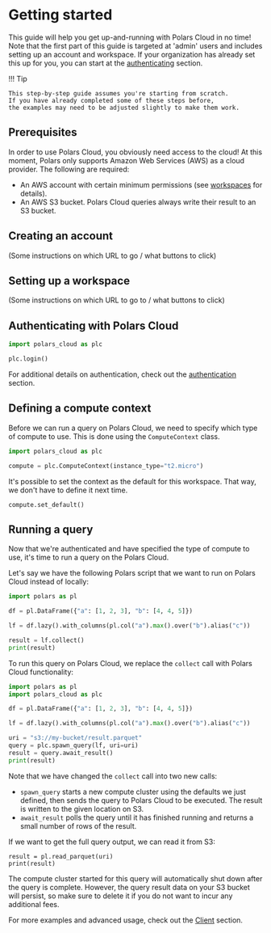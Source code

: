 # Getting started

This guide will help you get up-and-running with Polars Cloud in no time! Note that the first part
of this guide is targeted at 'admin' users and includes setting up an account and workspace. If your
organization has already set this up for you, you can start at the
[authenticating](#authenticating-with-polars-cloud) section.

!!! Tip

    This step-by-step guide assumes you're starting from scratch.
    If you have already completed some of these steps before,
    the examples may need to be adjusted slightly to make them work.

## Prerequisites

In order to use Polars Cloud, you obviously need access to the cloud! At this moment, Polars only
supports Amazon Web Services (AWS) as a cloud provider. The following are required:

- An AWS account with certain minimum permissions (see [workspaces](./workspaces.md) for details).
- An AWS S3 bucket. Polars Cloud queries always write their result to an S3 bucket.

## Creating an account

(Some instructions on which URL to go / what buttons to click)

## Setting up a workspace

(Some instructions on which URL to go to / what buttons to click)

## Authenticating with Polars Cloud



```python
import polars_cloud as plc

plc.login()
```

For additional details on authentication, check out the [authentication](./client/authentication.md) section.

## Defining a compute context

Before we can run a query on Polars Cloud, we need to specify which type of compute to use. This is
done using the `ComputeContext` class.

```python
import polars_cloud as plc

compute = plc.ComputeContext(instance_type="t2.micro")
```

It's possible to set the context as the default for this workspace. That way, we don't have to
define it next time.

```
compute.set_default()
```

## Running a query

Now that we're authenticated and have specified the type of compute to use, it's time to run a query
on the Polars Cloud.

Let's say we have the following Polars script that we want to run on Polars Cloud instead of
locally:

```python
import polars as pl

df = pl.DataFrame({"a": [1, 2, 3], "b": [4, 4, 5]})

lf = df.lazy().with_columns(pl.col("a").max().over("b").alias("c"))

result = lf.collect()
print(result)
```

To run this query on Polars Cloud, we replace the `collect` call with Polars Cloud functionality:

```python
import polars as pl
import polars_cloud as plc

df = pl.DataFrame({"a": [1, 2, 3], "b": [4, 4, 5]})

lf = df.lazy().with_columns(pl.col("a").max().over("b").alias("c"))

uri = "s3://my-bucket/result.parquet"
query = plc.spawn_query(lf, uri=uri)
result = query.await_result()
print(result)
```

Note that we have changed the `collect` call into two new calls:

- `spawn_query` starts a new compute cluster using the defaults we just defined, then sends the
  query to Polars Cloud to be executed. The result is written to the given location on S3.
- `await_result` polls the query until it has finished running and returns a small number of rows of
  the result.

If we want to get the full query output, we can read it from S3:

```
result = pl.read_parquet(uri)
print(result)
```

The compute cluster started for this query will automatically shut down after the query is complete.
However, the query result data on your S3 bucket will persist, so make sure to delete it if you do
not want to incur any additional fees.

For more examples and advanced usage, check out the [Client](./client/) section.
